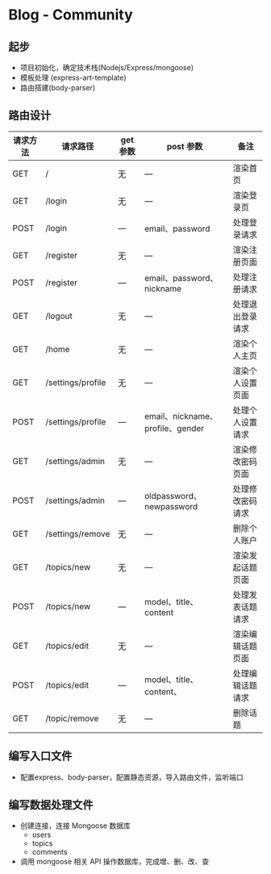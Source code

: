 # Blog - Community

## 起步

- 项目初始化，确定技术栈(Nodejs/Express/mongoose)  
- 模板处理 (express-art-template)
- 路由搭建(body-parser)

## 路由设计

| 请求方法 | 请求路径          | get 参数 | post 参数                        | 备注             |
| -------- | ----------------- | -------- | -------------------------------- | ---------------- |
| GET      | /                 | 无       | —                                | 渲染首页         |
| GET      | /login            | 无       | —                                | 渲染登录页       |
| POST     | /login            | —        | email、password                  | 处理登录请求     |
| GET      | /register         | 无       | —                                | 渲染注册页面     |
| POST     | /register         | —        | email、password、nickname        | 处理注册请求     |
| GET      | /logout           | 无       | —                                | 处理退出登录请求 |
| GET      | /home             | 无       | —                                | 渲染个人主页     |
| GET      | /settings/profile | 无       | —                                | 渲染个人设置页面 |
| POST     | /settings/profile | —        | email、nickname、profile、gender | 处理个人设置请求 |
| GET      | /settings/admin   | 无       | —                                | 渲染修改密码页面 |
| POST     | /settings/admin   | —        | oldpassword、newpassword         | 处理修改密码请求 |
| GET      | /settings/remove  | 无       | —                                | 删除个人账户     |
| GET      | /topics/new       | 无       | —                                | 渲染发起话题页面 |
| POST     | /topics/new       | —        | model、title、content            | 处理发表话题请求 |
| GET      | /topics/edit      | 无       | —                                | 渲染编辑话题页面 |
| POST     | /topics/edit      | —        | model、title、content、          | 处理编辑话题请求 |
| GET      | /topic/remove     | 无       | —                                | 删除话题         |

## 编写入口文件

- 配置express、body-parser，配置静态资源，导入路由文件，监听端口

## 编写数据处理文件

- 创建连接，连接 Mongoose 数据库
  - users
  - topics
  - comments
- 调用 mongoose 相关 API 操作数据库，完成增、删、改、查